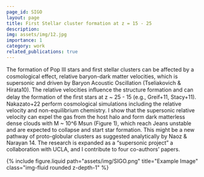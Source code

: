 ```yaml
---
page_id: SIGO
layout: page
title: First Stellar cluster formation at z = 15 - 25
description: 
img: assets/img/12.jpg
importance: 1
category: work
related_publications: true
---
```


<div class="row align-items-center">
  <!-- 文章部分 -->
  <div class="col-sm-8">
    <p>
      The formation of Pop III stars and ﬁrst stellar clusters can be affected by a cosmological effect, relative baryon-dark matter velocities, which is supersonic and driven by Baryon Acoustic Oscillation (Tseliakovich & Hirata10). The relative velocities inﬂuence the structure formation and can delay the formation of the ﬁrst stars at z ~ 25 - 15 (e.g., Greif+11, Stacy+11). Nakazato+22 perform cosmological simulations including the relative velocity and non-equilibrium chemistry. I show that the supersonic relative velocity can expel the gas from the host halo and form dark matterless dense clouds with M ~ 10^6 Msun (Figure 1), which reach Jeans unstable and are expected to collapse and start star formation. This might be a new pathway of proto-globular clusters as suggested analytically by Naoz & Narayan 14. The research is expanded as a “supersonic project” a collaboration with UCLA, and I contribute to four co-authors’ papers.  
    </p>
  </div>

  <!-- 画像部分 -->
  <div class="col-sm-4 text-center">
    {% include figure.liquid path="assets/img/SIGO.png" title="Example Image" class="img-fluid rounded z-depth-1" %}
  </div>
</div>
